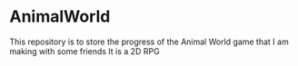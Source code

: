 # AnimalWorld
This repository is to store the progress of the Animal World game that I am making with some friends
It is a 2D RPG
